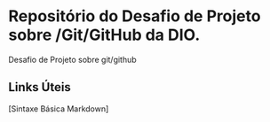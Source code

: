# Repositório do Desafio de Projeto sobre /Git/GitHub da DIO.
Desafio de Projeto sobre git/github
## Links Úteis
[Sintaxe Básica Markdown]
